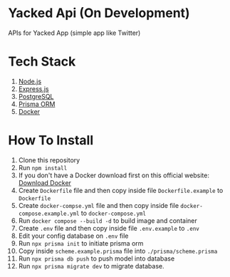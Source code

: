 # Yacked Api (On Development)
APIs for Yacked App (simple app like Twitter)

# Tech Stack
1. [Node.js](https://nodejs.org/en)
2. [Express.js](https://expressjs.com/)
3. [PostgreSQL](https://www.postgresql.org/)
4. [Prisma ORM](https://www.prisma.io/)
5. [Docker](https://www.docker.com/)

# How To Install
1. Clone this repository
2. Run ``` npm install ```
3. If you don't have a Docker download first on this official website: [Download Docker](https://www.docker.com/products/docker-desktop/)
4. Create ``` Dockerfile ``` file and then copy inside file ``` Dockerfile.example ``` to ``` Dockerfile ```
5. Create ``` docker-compse.yml ``` file and then copy inside file ``` docker-compose.example.yml ``` to ``` docker-compose.yml ```
6. Run ``` docker compose --build -d ``` to build image and container
7. Create ``` .env ``` file and then copy inside file ``` .env.example ``` to ``` .env ```
8. Edit your config database on ``` .env ``` file
9. Run ``` npx prisma init ``` to initiate prisma orm
10. Copy inside ``` scheme.example.prisma ``` file into ``` ./prisma/scheme.prisma ```
11. Run ``` npx prisma db push ``` to push model into database
12. Run ``` npx prisma migrate dev ``` to migrate database.
